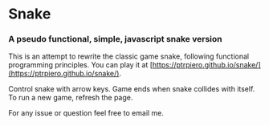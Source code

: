 # Snake

### A pseudo functional, simple, javascript snake version

This is an attempt to rewrite the classic game snake, following functional programming principles. You can play it at [https://ptrpiero.github.io/snake/](https://ptrpiero.github.io/snake/).

Control snake with arrow keys. Game ends when snake collides with itself. To run a new game, refresh the page.

For any issue or question feel free to email me.
